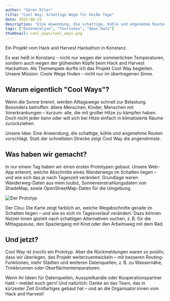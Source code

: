 ```yaml
---
author: "Sören Etler"
title: "Cool Way: Schattige Wege für heiße Tage"
date: 2025-06-15
description: "Eine Anwendung, die schattige, kühle und angenehme Routen vorschlägt. Statt der schnellsten Strecke zeigt Cool Way die angenehmste."
tags: ["Datenanalyse", "Tourismus", "Open Data"]
thumbnail: cool_ways/cool_ways.png
---
```


Ein Projekt vom Hack and Harvest Hackathon in Konstanz.

Es war heiß in Konstanz – nicht nur wegen der sommerlichen Temperaturen, sondern auch wegen der glühenden Köpfe beim Hack and Harvest Hackathon. Als Themenpate durfte ich das Projekt Cool Way begleiten. Unsere Mission: Coole Wege finden – nicht nur im übertragenen Sinne.

## Warum eigentlich "Cool Ways"?
Wenn die Sonne brennt, werden Alltagswege schnell zur Belastung. Besonders betroffen: ältere Menschen, Kinder, Menschen mit Vorerkrankungen – kurzum: alle, die mit großer Hitze zu kämpfen haben. Doch nicht jeder kann oder will sich bei Hitze einfach in klimatisierte Räume zurückziehen.

Unsere Idee: Eine Anwendung, die schattige, kühle und angenehme Routen vorschlägt. Statt der schnellsten Strecke zeigt Cool Way die angenehmste.

## Was haben wir gemacht?
In nur einem Tag haben wir einen ersten Prototypen gebaut. Unsere Web-App erkennt, welche Abschnitte eines Wanderwegs im Schatten liegen – und wie sich das je nach Tageszeit verändert. Grundlage waren Wanderweg-Daten aus mein.toubiz, Sonneneinstrahlungsdaten von ShadeMap, sowie OpenStreetMap-Daten für die Umgebung.

![Der Prototyp](cool_ways/prototyp_cool_ways.jpeg)

Der Clou: Die Karte zeigt farblich an, welche Wegabschnitte gerade im Schatten liegen – und wie es sich im Tagesverlauf verändert. Dazu können Nutzer:innen gezielt nach schattigen Alternativen suchen, z. B. für die Mittagspause, den Spaziergang mit Kind oder den Arbeitsweg mit dem Rad.

## Und jetzt?
Cool Way ist (noch) ein Prototyp. Aber die Rückmeldungen waren so positiv, dass wir überlegen, das Projekt weiterzuentwickeln – mit besseren Routing-Funktionen, mehr Städten und weiteren Datenquellen, z. B. zu Wassernähe, Trinkbrunnen oder Oberflächentemperaturen.

Wenn ihr Ideen für Datenquellen, Ausspielkanäle oder Kooperationspartner habt – meldet euch gern!
Und natürlich: Danke an das Team, das in kürzester Zeit Großartiges gebaut hat – und an die Organisator:innen vom Hack and Harvest!